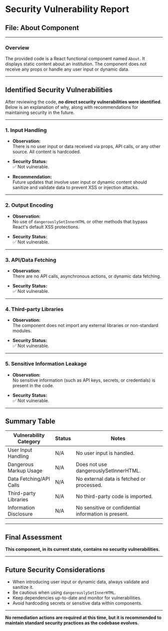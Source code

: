 # Security Vulnerability Report

## File: About Component

---

### Overview

The provided code is a React functional component named `About`. It displays static content about an institution. The component does not receive any props or handle any user input or dynamic data.

---

## Identified Security Vulnerabilities

After reviewing the code, **no direct security vulnerabilities were identified**. Below is an explanation of why, along with recommendations for maintaining security in the future.

---

### 1. Input Handling

- **Observation:**  
  There is no user input or data received via props, API calls, or any other source. All content is hardcoded.

- **Security Status:**  
  ✅ Not vulnerable.

- **Recommendation:**  
  Future updates that involve user input or dynamic content should sanitize and validate data to prevent XSS or injection attacks.

---

### 2. Output Encoding

- **Observation:**  
  No use of `dangerouslySetInnerHTML` or other methods that bypass React's default XSS protections.

- **Security Status:**  
  ✅ Not vulnerable.

---

### 3. API/Data Fetching

- **Observation:**  
  There are no API calls, asynchronous actions, or dynamic data fetching.

- **Security Status:**  
  ✅ Not vulnerable.

---

### 4. Third-party Libraries

- **Observation:**  
  The component does not import any external libraries or non-standard modules.

- **Security Status:**  
  ✅ Not vulnerable.

---

### 5. Sensitive Information Leakage

- **Observation:**  
  No sensitive information (such as API keys, secrets, or credentials) is present in the code.

- **Security Status:**  
  ✅ Not vulnerable.

---

## Summary Table

| Vulnerability Category     | Status     | Notes                                                                     |
|---------------------------|------------|---------------------------------------------------------------------------|
| User Input Handling       | N/A        | No user input is handled.                                                 |
| Dangerous Markup Usage    | N/A        | Does not use dangerouslySetInnerHTML.                                     |
| Data Fetching/API Calls   | N/A        | No external data is fetched or processed.                                 |
| Third-party Libraries     | N/A        | No third-party code is imported.                                          |
| Information Disclosure    | N/A        | No sensitive or confidential information is present.                      |

---

## Final Assessment

**This component, in its current state, contains no security vulnerabilities.**

---

## Future Security Considerations

- When introducing user input or dynamic data, always validate and sanitize it.
- Be cautious when using `dangerouslySetInnerHTML`.
- Keep dependencies up-to-date and monitor for vulnerabilities.
- Avoid hardcoding secrets or sensitive data within components.

---

**No remediation actions are required at this time, but it is recommended to maintain standard security practices as the codebase evolves.**